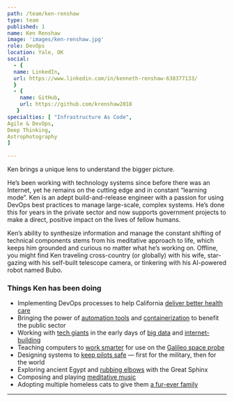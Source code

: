 ```yaml
---
path: /team/ken-renshaw
type: team
published: 1
name: Ken Renshaw
image: 'images/ken-renshaw.jpg'
role: DevOps
location: Yale, OK
social: 
  - {
  name: LinkedIn,
  url: https://www.linkedin.com/in/kenneth-renshaw-638377133/
  }
  - {
    name: GitHub,
    url: https://github.com/krenshaw2018
   }
specialties: [ "Infrastructure As Code",
Agile & DevOps,
Deep Thinking,
Astrophotography
]
  
---
```


Ken brings a unique lens to understand the bigger picture.

He’s been working with technology systems since before there was an Internet, yet he remains on the cutting edge and in constant “learning mode”. Ken is an adept build-and-release engineer with a passion for using DevOps best practices to manage large-scale, complex systems. He’s done this for years in the private sector and now supports government projects to make a direct, positive impact on the lives of fellow humans.

Ken’s ability to synthesize information and manage the constant shifting of technical components stems from his meditative approach to life, which keeps him grounded and curious no matter what he’s working on. Offline, you might find Ken traveling cross-country (or globally) with his wife, star-gazing with his self-built telescope camera, or tinkering with his AI-powered robot named Bubo.




### Things Ken has been doing
* Implementing DevOps processes to help California [deliver better health care](https://www.dhcs.ca.gov/Pages/AboutUs.aspx)
* Bringing the power of [automation tools](https://jenkins.io/) and [containerization](https://kubernetes.io/) to benefit the public sector
* Working with [tech giants](https://en.wikipedia.org/wiki/Sun_Microsystems) in the early days of [big data](https://www.oracle.com/index.html) and [internet-building](https://www.yahoo.com/)
* Teaching computers to [work smarter](https://ntrs.nasa.gov/search.jsp?R=19790070378) for use on the [Galileo space probe](https://www.jpl.nasa.gov/news/fact_sheets/galileo.pdf)
* Designing systems to [keep pilots safe](https://www.faa.gov/documentLibrary/media/Advisory_Circular/TCAS%20II%20V7.1%20Intro%20booklet.pdf) — first for the military, then for the world
* Exploring ancient Egypt and [rubbing elbows](https://drive.google.com/file/d/14SeI-JZmT9PUbvoaWNc-adTj_PuShEQw/view?usp=sharing) with the Great Sphinx
* Composing and playing [meditative music](https://www.youtube.com/watch?v=eB6rm6APZBE)
* Adopting multiple homeless cats to give them [a fur-ever family](https://drive.google.com/file/d/1aiZMQAfDEkgdSoBlaBgnTjQ9ieRwu89w/view?usp=sharing)
-------------------------------
